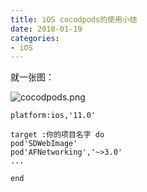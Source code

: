```yaml
---
title: iOS cocodpods的使用小结
date: 2018-01-19
categories:
- iOS
---
```


就一张图：

![cocodpods.png](http://upload-images.jianshu.io/upload_images/3407530-a924c59cd2f02981.png?imageMogr2/auto-orient/strip%7CimageView2/2/w/1240)


```
platform:ios,'11.0'

target :你的项目名字 do
pod'SDWebImage'
pod'AFNetworking','~>3.0'
...

end
```
